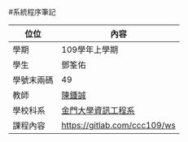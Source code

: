 #系統程序筆記

位位 | 內容
-----|--------
學期 | 109學年上學期
學生 | 鄧筌佑
學號末兩碼| 49
教師 | [陳鍾誠](https://www.nqu.edu.tw/educsie/index.php?act=blog&code=list&ids=4)
學校科系| [金門大學資訊工程系](https://www.nqu.edu.tw/edusie/index.php)
課程內容 | https://gitlab.com/ccc109/ws
